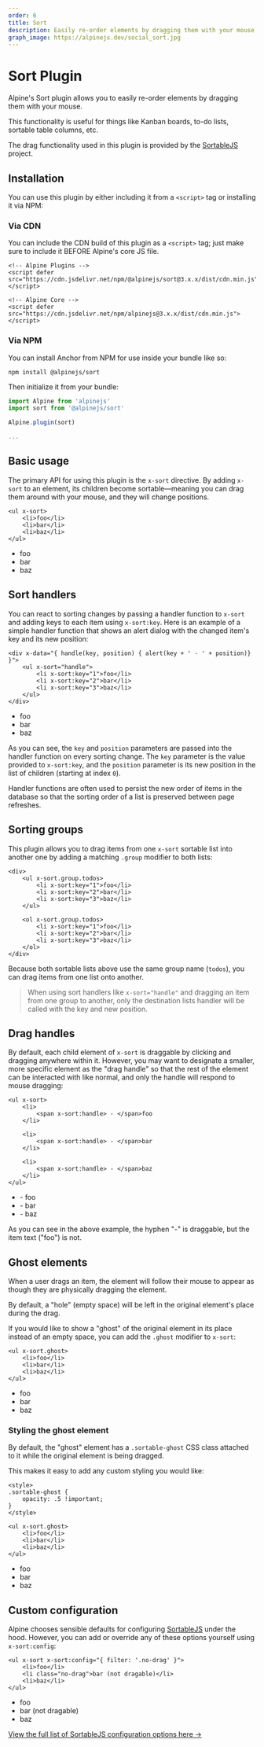 ```yaml
---
order: 6
title: Sort
description: Easily re-order elements by dragging them with your mouse.
graph_image: https://alpinejs.dev/social_sort.jpg
---
```


# Sort Plugin

Alpine's Sort plugin allows you to easily re-order elements by dragging them with your mouse.

This functionality is useful for things like Kanban boards, to-do lists, sortable table columns, etc.

The drag functionality used in this plugin is provided by the [SortableJS](https://github.com/SortableJS/Sortable) project.

<a name="installation"></a>
## Installation

You can use this plugin by either including it from a `<script>` tag or installing it via NPM:

### Via CDN

You can include the CDN build of this plugin as a `<script>` tag; just make sure to include it BEFORE Alpine's core JS file.

```alpine
<!-- Alpine Plugins -->
<script defer src="https://cdn.jsdelivr.net/npm/@alpinejs/sort@3.x.x/dist/cdn.min.js"></script>

<!-- Alpine Core -->
<script defer src="https://cdn.jsdelivr.net/npm/alpinejs@3.x.x/dist/cdn.min.js"></script>
```

### Via NPM

You can install Anchor from NPM for use inside your bundle like so:

```shell
npm install @alpinejs/sort
```

Then initialize it from your bundle:

```js
import Alpine from 'alpinejs'
import sort from '@alpinejs/sort'

Alpine.plugin(sort)

...
```

<a name="basic-usage"></a>
## Basic usage

The primary API for using this plugin is the `x-sort` directive. By adding `x-sort` to an element, its children become sortable—meaning you can drag them around with your mouse, and they will change positions.

```alpine
<ul x-sort>
    <li>foo</li>
    <li>bar</li>
    <li>baz</li>
</ul>
```

<!-- START_VERBATIM -->
<div x-data>
    <ul x-sort>
        <li>foo</li>
        <li>bar</li>
        <li>baz</li>
    </ul>
</div>
<!-- END_VERBATIM -->

<a name="sort-handlers"></a>
## Sort handlers

You can react to sorting changes by passing a handler function to `x-sort` and adding keys to each item using `x-sort:key`. Here is an example of a simple handler function that shows an alert dialog with the changed item's key and its new position:

```alpine
<div x-data="{ handle(key, position) { alert(key + ' - ' + position)} }">
    <ul x-sort="handle">
        <li x-sort:key="1">foo</li>
        <li x-sort:key="2">bar</li>
        <li x-sort:key="3">baz</li>
    </ul>
</div>
```

<!-- START_VERBATIM -->
<div x-data="{ handle(key, position) { alert(key + ' - ' + position)} }">
    <ul x-sort="handle">
        <li x-sort:key="1">foo</li>
        <li x-sort:key="2">bar</li>
        <li x-sort:key="3">baz</li>
    </ul>
</div>
<!-- END_VERBATIM -->

As you can see, the `key` and `position` parameters are passed into the handler function on every sorting change. The `key` parameter is the value provided to `x-sort:key`, and the `position` parameter is its new position in the list of children (starting at index `0`).

Handler functions are often used to persist the new order of items in the database so that the sorting order of a list is preserved between page refreshes.

<a name="sorting-groups"></a>
## Sorting groups

This plugin allows you to drag items from one `x-sort` sortable list into another one by adding a matching `.group` modifier to both lists:

```alpine
<div>
    <ul x-sort.group.todos>
        <li x-sort:key="1">foo</li>
        <li x-sort:key="2">bar</li>
        <li x-sort:key="3">baz</li>
    </ul>

    <ol x-sort.group.todos>
        <li x-sort:key="1">foo</li>
        <li x-sort:key="2">bar</li>
        <li x-sort:key="3">baz</li>
    </ol>
</div>
```

Because both sortable lists above use the same group name (`todos`), you can drag items from one list onto another.

> When using sort handlers like `x-sort="handle"` and dragging an item from one group to another, only the destination lists handler will be called with the key and new position.

<a name="drag-handles"></a>
## Drag handles

By default, each child element of `x-sort` is draggable by clicking and dragging anywhere within it. However, you may want to designate a smaller, more specific element as the "drag handle" so that the rest of the element can be interacted with like normal, and only the handle will respond to mouse dragging:

```alpine
<ul x-sort>
    <li>
        <span x-sort:handle> - </span>foo
    </li>

    <li>
        <span x-sort:handle> - </span>bar
    </li>

    <li>
        <span x-sort:handle> - </span>baz
    </li>
</ul>
```

<!-- START_VERBATIM -->
<div x-data>
    <ul x-sort>
        <li>
            <span x-sort:handle> - </span>foo
        </li>
        <li>
            <span x-sort:handle> - </span>bar
        </li>
        <li>
            <span x-sort:handle> - </span>baz
        </li>
    </ul>
</div>
<!-- END_VERBATIM -->

As you can see in the above example, the hyphen "-" is draggable, but the item text ("foo") is not.

<a name="ghost-elements"></a>
## Ghost elements

When a user drags an item, the element will follow their mouse to appear as though they are physically dragging the element.

By default, a "hole" (empty space) will be left in the original element's place during the drag.

If you would like to show a "ghost" of the original element in its place instead of an empty space, you can add the `.ghost` modifier to `x-sort`:

```alpine
<ul x-sort.ghost>
    <li>foo</li>
    <li>bar</li>
    <li>baz</li>
</ul>
```

<!-- START_VERBATIM -->
<div x-data>
    <ul x-sort.ghost>
        <li>foo</li>
        <li>bar</li>
        <li>baz</li>
    </ul>
</div>
<!-- END_VERBATIM -->

<a name="ghost-styling"></a>
### Styling the ghost element

By default, the "ghost" element has a `.sortable-ghost` CSS class attached to it while the original element is being dragged.

This makes it easy to add any custom styling you would like:

```alpine
<style>
.sortable-ghost {
    opacity: .5 !important;
}
</style>

<ul x-sort.ghost>
    <li>foo</li>
    <li>bar</li>
    <li>baz</li>
</ul>
```

<!-- START_VERBATIM -->
<div x-data>
    <ul x-sort.ghost x-sort:config="{ ghostClass: 'opacity-50' }">
        <li>foo</li>
        <li>bar</li>
        <li>baz</li>
    </ul>
</div>
<!-- END_VERBATIM -->

<a name="custom-configuration"></a>
## Custom configuration

Alpine chooses sensible defaults for configuring [SortableJS](https://github.com/SortableJS/Sortable?tab=readme-ov-file#options) under the hood. However, you can add or override any of these options yourself using `x-sort:config`:

```alpine
<ul x-sort x-sort:config="{ filter: '.no-drag' }">
    <li>foo</li>
    <li class="no-drag">bar (not dragable)</li>
    <li>baz</li>
</ul>
```

<!-- START_VERBATIM -->
<div x-data>
    <ul x-sort x-sort:config="{ filter: '.no-drag' }">
        <li>foo</li>
        <li class="no-drag">bar (not dragable)</li>
        <li>baz</li>
    </ul>
</div>
<!-- END_VERBATIM -->

[View the full list of SortableJS configuration options here →](https://github.com/SortableJS/Sortable?tab=readme-ov-file#options)
